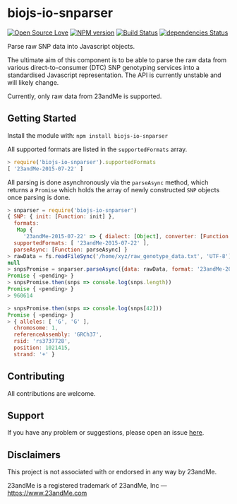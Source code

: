 # biojs-io-snparser

[![Open Source Love](https://badges.frapsoft.com/os/mit/mit.svg?v=102)](https://github.com/ellerbrock/open-source-badge/)
[![NPM version](http://img.shields.io/npm/v/biojs-io-snparser.svg)](https://www.npmjs.org/package/biojs-io-snparser)
[![Build Status](https://travis-ci.org/jameshiew/biojs-io-snparser.svg)](https://travis-ci.org/jameshiew/biojs-io-snparser)
[![dependencies Status](https://david-dm.org/jameshiew/biojs-io-snparser/status.svg)](https://david-dm.org/jameshiew/biojs-io-snparser)

Parse raw SNP data into Javascript objects.

The ultimate aim of this component is to be able to parse the raw data from various direct-to-consumer (DTC) SNP
genotyping services into a standardised Javascript representation. The API is currently unstable and will likely
change.

Currently, only raw data from 23andMe is supported.

## Getting Started
Install the module with: `npm install biojs-io-snparser`

All supported formats are listed in the `supportedFormats` array.
```javascript
> require('biojs-io-snparser').supportedFormats
[ '23andMe-2015-07-22' ]
```

All parsing is done asynchronously via the `parseAsync` method, which returns a `Promise` which holds the array of newly constructed `SNP` objects once parsing is done.
```javascript
> snparser = require('biojs-io-snparser')
{ SNP: { init: [Function: init] },
  formats:
   Map {
     '23andMe-2015-07-22' => { dialect: [Object], converter: [Function: convert] } },
  supportedFormats: [ '23andMe-2015-07-22' ],
  parseAsync: [Function: parseAsync] }
> rawData = fs.readFileSync('/home/xyz/raw_genotype_data.txt', 'UTF-8'); null  // null is used to suppress output to the console
null
> snpsPromise = snparser.parseAsync({data: rawData, format: '23andMe-2015-07-22'})
Promise { <pending> }
> snpsPromise.then(snps => console.log(snps.length))
Promise { <pending> }
> 960614

> snpsPromise.then(snps => console.log(snps[42]))
Promise { <pending> }
> { alleles: [ 'G', 'G' ],
  chromosome: 1,
  referenceAssembly: 'GRCh37',
  rsid: 'rs3737728',
  position: 1021415,
  strand: '+' }

```

## Contributing

All contributions are welcome.

## Support

If you have any problem or suggestions, please open an issue [here](https://github.com/jameshiew/biojs-io-snparser/issues).

## Disclaimers

This project is not associated with or endorsed in any way by 23andMe.

23andMe is a registered trademark of 23andMe, Inc — https://www.23andMe.com